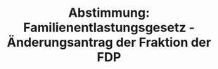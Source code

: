 ---
abstimmung:
  abstimmung: 1
  bundestagssitzung: 160
  legislaturperiode: 19
categories:
- Todo
data:
- title: Abstimmungsergebnis 20200514_1-data.pdf
  url: /res/2021-btw/abstimmungsergebnisse/20200514_1-data.pdf
- title: Abstimmungsergebnis 20200514_1_xls-data.xlsx
  url: /res/2021-btw/abstimmungsergebnisse/20200514_1_xls-data.xlsx
- title: Abstimmungsergebnis 20200514_1_xls-data.csv
  url: /res/2021-btw/abstimmungsergebnisse/csv/20200514_1_xls-data.csv
ergebnis:
  afd:
    enthaltung: 67
    gesamt: 89
    ja: 0
    nein: 11
    nichtabgegeben: 11
    ungueltig: 0
  bü90/gr:
    enthaltung: 0
    gesamt: 67
    ja: 61
    nein: 0
    nichtabgegeben: 6
    ungueltig: 0
  cdu/csu:
    enthaltung: 0
    gesamt: 246
    ja: 1
    nein: 227
    nichtabgegeben: 18
    ungueltig: 0
  die linke.:
    enthaltung: 0
    gesamt: 69
    ja: 58
    nein: 0
    nichtabgegeben: 11
    ungueltig: 0
  fdp:
    enthaltung: 0
    gesamt: 80
    ja: 73
    nein: 2
    nichtabgegeben: 5
    ungueltig: 0
  file: 20200514_1_xls-data.xlsx
  fraktionslos:
    enthaltung: 2
    gesamt: 6
    ja: 0
    nein: 0
    nichtabgegeben: 4
    ungueltig: 0
  spd:
    enthaltung: 0
    gesamt: 152
    ja: 1
    nein: 143
    nichtabgegeben: 8
    ungueltig: 0
layout: abstimmung
links:
- title: Link zu bundestag.de
  url: https://www.bundestag.de/parlament/plenum/abstimmung/abstimmung?id=552
preview: 'Deutscher Bundestag


  160. Sitzung des Deutschen Bundestages

  am Donnerstag, 14. Mai 2020


  Endgültiges Ergebnis der Namentlichen Abstimmung Nr. 1


  Änderungsantrag der Fraktion BÜNDNIS 90/DIE GRÜNEN

  zu der zweiten Beratung des Gesetzentwurfs der Fraktionen der CDU/CSU und SPD -
  Drs.

  19/18967, 19/19216

  Entwurf eines Zweiten Gesetzes zum Schutz der Bevölkerung bei einer epidemischen
  Lage

  von nationaler Tragweite

  Drs. 19/19221'
tags:
- Todo
title: 'Abstimmung: Familienentlastungsgesetz - Änderungsantrag der Fraktion der FDP'
---